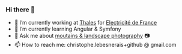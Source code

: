 ### Hi there 👋

- 🔭 I’m currently working at [Thales](https://www.thalesgroup.com/) for [Electricité de France](https://www.edf.fr/)
- 🌱 I’m currently learning Angular & Symfony
- 💬 Ask me about [moutains & landscape photography](https://www.instagram.com/christophe.lebesnerais/) 📷
- 📫 How to reach me: christophe.lebesnerais+github @ gmail.com

<!--
**lebesnec/lebesnec** is a ✨ _special_ ✨ repository because its `README.md` (this file) appears on your GitHub profile.

Here are some ideas to get you started:

- 🔭 I’m currently working on ...
- 🌱 I’m currently learning ...
- 👯 I’m looking to collaborate on ...
- 🤔 I’m looking for help with ...
- 💬 Ask me about ...
- 📫 How to reach me: ...
- 😄 Pronouns: ...
- ⚡ Fun fact: ...
-->
